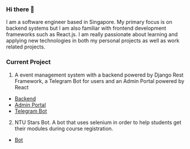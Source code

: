 ### Hi there 👋

I am a software engineer based in Singapore. My primary focus is on backend systems but I am also familiar with frontend development frameworks such as React.js. I am really passionate about learning and applying new technologies in both my personal projects as well as work related projects. 

### Current Project
1. A event management system with a backend powered by Django Rest Framework, a Telegram Bot for users and an Admin Portal powered by React

- [Backend](https://github.com/yankai14/event-management-telegram-bot-backend)<br/>
- [Admin Portal](https://github.com/yankai14/event-management-admin-portal)<br/>
- [Telegram Bot](https://github.com/yankai14/event-management-telegram-bot-client)

2. NTU Stars Bot. A bot that uses selenium in order to help students get their modules during course registration.

- [Bot](https://github.com/yankai14/NTU-Stars-Bot)
